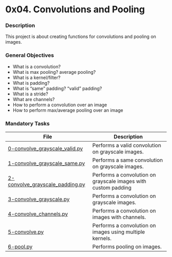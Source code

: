 # 0x04. Convolutions and Pooling

### Description

This project is about creating functions for convolutions and pooling on images.


### General Objectives

* What is a convolution?
* What is max pooling? average pooling?
* What is a kernel/filter?
* What is padding?
* What is “same” padding? “valid” padding?
* What is a stride?
* What are channels?
* How to perform a convolution over an image
* How to perform max/average pooling over an image

### Mandatory Tasks

| File | Description |
| ------ | ------ |
| [0-convolve_grayscale_valid.py](0-convolve_grayscale_valid.py) | Performs a valid convolution on grayscale images. |
| [1-convolve_grayscale_same.py](1-convolve_grayscale_same.py) | Performs a same convolution on grayscale images. |
| [2-convolve_grayscale_padding.py](2-convolve_grayscale_padding.py) | Performs a convolution on grayscale images with custom padding |
| [3-convolve_grayscale.py](3-convolve_grayscale.py) | Performs a convolution on grayscale images. |
| [4-convolve_channels.py](4-convolve_channels.py) | Performs a convolution on images with channels. |
| [5-convolve.py](5-convolve.py) | Performs a convolution on images using multiple kernels. |
| [6-pool.py](6-pool.py) | Performs pooling on images. |
